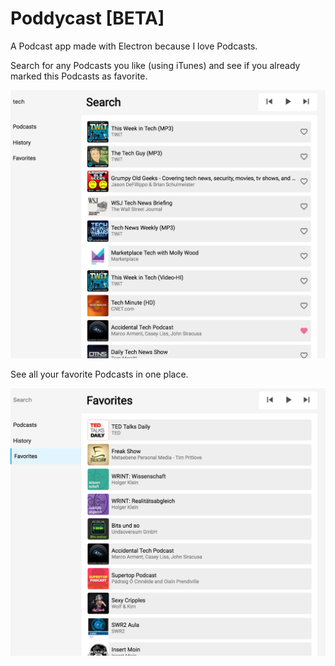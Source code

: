 # Poddycast [BETA] 

A Podcast app made with Electron because I love Podcasts.

Search for any Podcasts you like (using iTunes) and see if you already marked this Podcasts as favorite.

![screenshot_1](img/poddycast_search.png)

See all your favorite Podcasts in one place.

![screenshot_1](img/poddycast_favorites.png)
